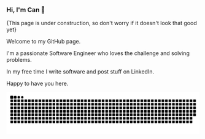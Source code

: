 ### Hi, I'm Can 👋

{This page is under construction, so don't worry if it doesn't look that good yet}

Welcome to my GitHub page.

I'm a passionate Software Engineer who loves the challenge and solving problems.

In my free time I write software and post stuff on LinkedIn.

Happy to have you here.


  ![Snake animation](https://github.com/candelil/candelil/blob/output/github-contribution-grid-snake.svg)

